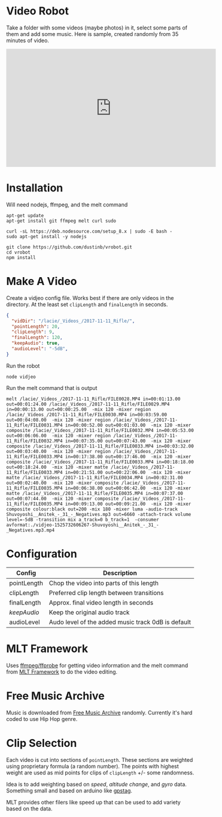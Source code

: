 # Video Robot

Take a folder with some videos (maybe photos) in it, select some parts of them and add some music.  Here is sample, created randomly from 35 minutes of video.

<iframe width="560" height="315" src="https://www.youtube.com/embed/DQTqi8_A2sc?rel=0" frameborder="0" allow="autoplay; encrypted-media" allowfullscreen></iframe>

# Installation

Will need nodejs, ffmpeg, and the melt command

```
apt-get update
apt-get install git ffmpeg melt curl sudo

curl -sL https://deb.nodesource.com/setup_8.x | sudo -E bash -
sudo apt-get install -y nodejs

git clone https://github.com/dustinb/vrobot.git
cd vrobot
npm install
```

# Make A Video

Create a vidjeo config file.  Works best if there are only videos in the directory.  At the least set `clipLength` and
`finalLength` in seconds.

```json
{
  "vidDir": "/lacie/_Videos_/2017-11-11_Rifle/",
  "pointLength": 20,
  "clipLength": 9,
  "finalLength": 120,
  "keepAudio": true,
  "audioLevel": "-5dB",
}
```

Run the robot

`node vidjeo`

Run the melt command that is output

`melt /lacie/_Videos_/2017-11-11_Rifle/FILE0028.MP4 in=00:01:13.00 out=00:01:24.00 /lacie/_Videos_/2017-11-11_Rifle/FILE0029.MP4 in=00:00:13.00 out=00:00:25.00  -mix 120 -mixer region /lacie/_Videos_/2017-11-11_Rifle/FILE0030.MP4 in=00:03:59.00 out=00:04:08.00  -mix 120 -mixer region /lacie/_Videos_/2017-11-11_Rifle/FILE0031.MP4 in=00:00:52.00 out=00:01:03.00  -mix 120 -mixer composite /lacie/_Videos_/2017-11-11_Rifle/FILE0032.MP4 in=00:05:53.00 out=00:06:06.00  -mix 120 -mixer region /lacie/_Videos_/2017-11-11_Rifle/FILE0032.MP4 in=00:07:35.00 out=00:07:43.00  -mix 120 -mixer composite /lacie/_Videos_/2017-11-11_Rifle/FILE0033.MP4 in=00:03:32.00 out=00:03:40.00  -mix 120 -mixer region /lacie/_Videos_/2017-11-11_Rifle/FILE0033.MP4 in=00:17:38.00 out=00:17:46.00  -mix 120 -mixer composite /lacie/_Videos_/2017-11-11_Rifle/FILE0033.MP4 in=00:18:18.00 out=00:18:24.00  -mix 120 -mixer matte /lacie/_Videos_/2017-11-11_Rifle/FILE0033.MP4 in=00:21:51.00 out=00:22:06.00  -mix 120 -mixer matte /lacie/_Videos_/2017-11-11_Rifle/FILE0034.MP4 in=00:02:31.00 out=00:02:40.00  -mix 120 -mixer composite /lacie/_Videos_/2017-11-11_Rifle/FILE0035.MP4 in=00:06:38.00 out=00:06:42.00  -mix 120 -mixer matte /lacie/_Videos_/2017-11-11_Rifle/FILE0035.MP4 in=00:07:37.00 out=00:07:44.00  -mix 120 -mixer composite /lacie/_Videos_/2017-11-11_Rifle/FILE0035.MP4 in=00:09:13.00 out=00:09:21.00  -mix 120 -mixer composite colour:black out=200 -mix 180 -mixer luma -audio-track Shuvoyoshi__Anitek_-_31_-_Negatives.mp3 out=6660 -attach-track volume level=-5dB -transition mix a_track=0 b_track=1  -consumer avformat:./vidjeo-1525732606267-Shuvoyoshi__Anitek_-_31_-_Negatives.mp3.mp4`

# Configuration

| Config      | Description                                        |
|-------------|----------------------------------------------------|   
| pointLength | Chop the video into parts of this length           |
| clipLength  | Preferred clip length between transitions          |
| finalLength | Approx. final video length in seconds              |
| _keepAudio_ | Keep the original audio track                      |
| audioLevel  | Audo level of the added music track 0dB is default | 

# MLT Framework

Uses [ffmpeg/ffprobe](https://www.ffmpeg.org/) for getting video information and the melt command from [MLT Framework](https://www.mltframework.org/) 
to do the video editing. 

# Free Music Archive

Music is downloaded from [Free Music Archive](http://freemusicarchive.org/) randomly.  Currently it's hard coded to use
Hip Hop genre.

# Clip Selection

Each video is cut into sections of `pointLength`.  These sections are weighted using proprietary formula (a random number).
The points with highest weight are used as mid points for clips of `clipLength` +/- some randomness.

Idea is to add weighting based on _speed_, _altitude change_, and _gyro_ data.  Something small and based on arduino like
[gpstag](https://github.com/dustinb/gpstag).

MLT provides other filers like speed up that can be used to add variety based on the data.

 
